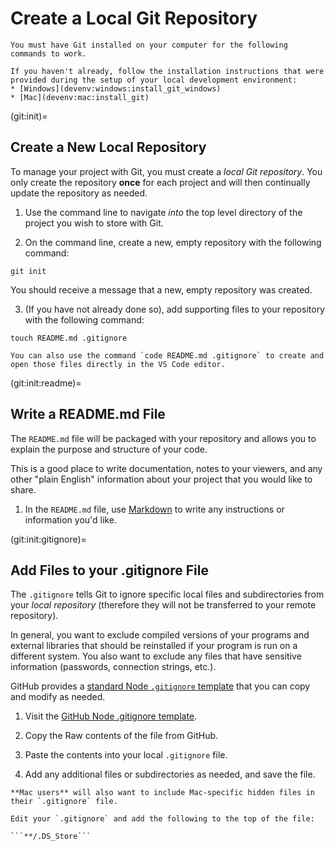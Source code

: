 # Create a Local Git Repository

```{important}
You must have Git installed on your computer for the following commands to work.

If you haven't already, follow the installation instructions that were provided during the setup of your local development environment:
* [Windows](devenv:windows:install_git_windows)
* [Mac](devenv:mac:install_git)
```

(git:init)=
## Create a New Local Repository
To manage your project with Git, you must create a *local Git repository*. You only create the repository **once** for each project and will then continually update the repository as needed.

1. Use the command line to navigate *into* the top level directory of the project you wish to store with Git.

2. On the command line, create a new, empty repository with the following command:

```
git init
```

You should receive a message that a new, empty repository was created.

3. (If you have not already done so), add supporting files to your repository with the following command:

```
touch README.md .gitignore
```

```{note}
You can also use the command `code README.md .gitignore` to create and open those files directly in the VS Code editor.
```

(git:init:readme)=
## Write a README.md File
The `README.md` file will be packaged with your repository and allows you to explain the purpose and structure of your code.

This is a good place to write documentation, notes to your viewers, and any other "plain English" information about your project that you would like to share.

1. In the `README.md` file, use [Markdown](https://www.markdownguide.org/basic-syntax/) to write any instructions or information you'd like.

(git:init:gitignore)=
## Add Files to your .gitignore File
The `.gitignore` tells Git to ignore specific local files and subdirectories from your *local repository* (therefore they will not be transferred to your remote repository).

In general, you want to exclude compiled versions of your programs and external libraries that should be reinstalled if your program is run on a different system. You also want to exclude any files that have sensitive information (passwords, connection strings, etc.).

GitHub provides a [standard Node `.gitignore` template](https://github.com/github/gitignore/blob/main/Node.gitignore) that you can copy and modify as needed.

1. Visit the [GitHub Node .gitignore template](https://github.com/github/gitignore/blob/main/Node.gitignore).

2. Copy the Raw contents of the file from GitHub.

3. Paste the contents into your local `.gitignore` file.

4. Add any additional files or subdirectories as needed, and save the file.

```{important}
**Mac users** will also want to include Mac-specific hidden files in their `.gitignore` file.

Edit your `.gitignore` and add the following to the top of the file: 

```**/.DS_Store```
```